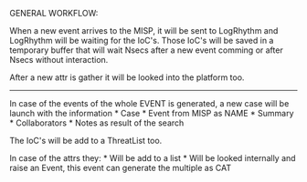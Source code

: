GENERAL WORKFLOW:

When a new event arrives to the MISP, it will be sent to LogRhythm and LogRhythm will be waiting for the IoC's.
Those IoC's will be saved in a temporary buffer that will wait Nsecs after a new event comming or after Nsecs without
interaction.

After a new attr is gather it will be looked into the platform too.

-------------------

In case of the events of the whole EVENT is generated, a new case will be launch with the information
    * Case
    * Event from MISP as NAME
    * Summary
    * Collaborators
    * Notes as result of the search

The IoC's will be add to a ThreatList too.
    
In case of the attrs they:
    * Will be add to a list
    * Will be looked internally and raise an Event, this event can generate the multiple as CAT
    
    